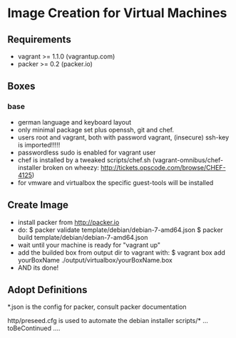 # Image Creation for Virtual Machines

## Requirements

* vagrant >= 1.1.0  (vagrantup.com)
* packer >= 0.2 (packer.io)

## Boxes

### base

* german language and keyboard layout
* only minimal package set plus openssh, git and chef.
* users root and vagrant, both with password vagrant, (insecure) ssh-key is imported!!!!!
* passwordless sudo is enabled for vagrant user
* chef is installed by a tweaked scripts/chef.sh (vagrant-omnibus/chef-installer broken on wheezy: http://tickets.opscode.com/browse/CHEF-4125)
* for vmware and virtualbox the specific guest-tools will be installed


## Create Image

* install packer from http://packer.io
* do:
    $ packer validate template/debian/debian-7-amd64.json
    $ packer build template/debian/debian-7-amd64.json
* wait until your machine is ready for "vagrant up"
* add the builded box from output dir to vagrant with:
    $ vagrant box add yourBoxName ./output/virtualbox/yourBoxName.box
* AND its done!


## Adopt Definitions


*.json is the config for packer, consult packer documentation

http/preseed.cfg is used to automate the debian installer
scripts/* ... toBeContinued ....
